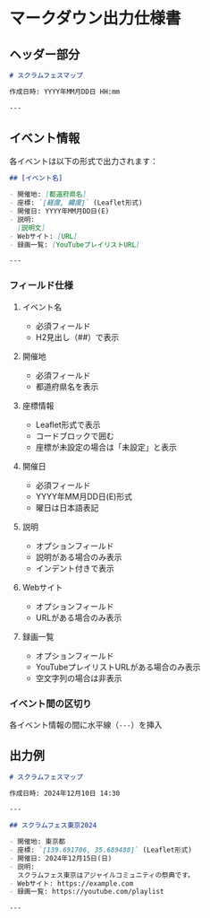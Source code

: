 # マークダウン出力仕様書

## ヘッダー部分
```markdown
# スクラムフェスマップ

作成日時: YYYY年MM月DD日 HH:mm

---
```

## イベント情報
各イベントは以下の形式で出力されます：

```markdown
## [イベント名]

- 開催地: [都道府県名]
- 座標: `[経度, 緯度]` (Leaflet形式)
- 開催日: YYYY年MM月DD日(E)
- 説明:
  [説明文]
- Webサイト: [URL]
- 録画一覧: [YouTubeプレイリストURL]

---
```

### フィールド仕様

1. イベント名
   - 必須フィールド
   - H2見出し（##）で表示

2. 開催地
   - 必須フィールド
   - 都道府県名を表示

3. 座標情報
   - Leaflet形式で表示
   - コードブロックで囲む
   - 座標が未設定の場合は「未設定」と表示

4. 開催日
   - 必須フィールド
   - YYYY年MM月DD日(E)形式
   - 曜日は日本語表記

5. 説明
   - オプションフィールド
   - 説明がある場合のみ表示
   - インデント付きで表示

6. Webサイト
   - オプションフィールド
   - URLがある場合のみ表示

7. 録画一覧
   - オプションフィールド
   - YouTubeプレイリストURLがある場合のみ表示
   - 空文字列の場合は非表示

### イベント間の区切り
各イベント情報の間に水平線（`---`）を挿入

## 出力例
```markdown
# スクラムフェスマップ

作成日時: 2024年12月10日 14:30

---

## スクラムフェス東京2024

- 開催地: 東京都
- 座標: `[139.691706, 35.689488]` (Leaflet形式)
- 開催日: 2024年12月15日(日)
- 説明:
  スクラムフェス東京はアジャイルコミュニティの祭典です。
- Webサイト: https://example.com
- 録画一覧: https://youtube.com/playlist

---
```
